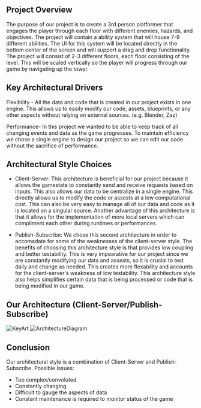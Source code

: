 
## Project Overview

The purpose of our project is to create a 3rd person platformer that engages the player through each floor with different enemies, hazards, and objectives.
The project will contain a ability system that will house 7-9 different abilities. The UI for this system will be located directly in the bottom center of the screen and will support a drag and drop functionality. 
The project will consist of 2-3 different floors, each floor consisting of the level. This will be scaled vertically so the player will progress through our game by navigating up the tower. 


## Key Architectural Drivers

Flexibility - All the data and code that is created in our project exists in one engine. This allows us to easily modify our code, assets, blueprints, or any other aspects without relying on external sources. (e.g. Blender, Zaz)


Performance- In this project we wanted to be able to keep track of all changing events and data as the game progresses. To maintain efficiency we chose a single engine to design our project so we can edit our code without the sacrifice of performance. 

## Architectural Style Choices

- Client-Server: This architecture is beneficial for our project because it allows the gamestate to constantly send and receive requests based on inputs. This also allows our data to be centralize in a single engine. This directly allows us to modify the code or assests at a low computational cost. This can also be very easy to manage all of our data and code as it is located on a singular source. Another advantage of this architecture is that it allows for the implementation of more local servers which can compliment each other during runtimes or performances.

- Publish-Subscribe: We chose this second architecture in order to accomadate for some of the weaknesses of the client-server style. The benefits of choosing this architecture style is that provides low coupling and better testability. This is very impearative for our project since we are constantly modifying our data and assests, so it is crucial to test daily and change as needed. This creates more flexability and accounts for the client-server's weakness of low testability. This architecture style also helps simplifies certain data that is being processed or code that is being modified in our game. 



## Our Architecture (Client-Server/Publish-Subscribe)
![KeyArt](https://user-images.githubusercontent.com/77936719/113371716-432c1400-9324-11eb-8017-18154bc76ac4.JPG)
![ArchitectureDiagram](https://user-images.githubusercontent.com/77936719/113371721-458e6e00-9324-11eb-9625-02df99f9a765.JPG)



## Conclusion

Our architectural style is a combination of Client-Server and Publish-Subscribe. 
Possible Issues:
- Too complex/convoluted
- Constantly changing
- Difficult to gauge the aspects of data
- Constant maintenance is required to monitor status of the game 
